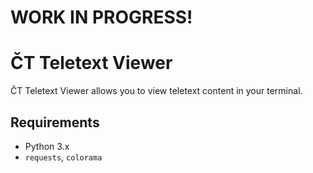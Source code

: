# WORK IN PROGRESS!

# ČT Teletext Viewer

ČT Teletext Viewer allows you to view teletext content in your terminal.

## Requirements

- Python 3.x
- `requests`, `colorama`
